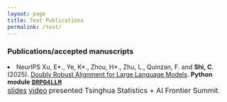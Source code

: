 ```yaml
---
layout: page
title: Test Publications
permalink: /test/
---
```


### Publications/accepted manuscripts

<li>
  <span class="publication-logo-badge badge-neurips">NeurIPS</span>
  <span class="ref-text">
    Xu, E*., Ye, K*., Zhou, H*., Zhu, L., Quinzan, F. and <strong>Shi, C</strong>. (2025). 
    <a href="https://arxiv.org/pdf/2506.01183">Doubly Robust Alignment for Large Language Models</a>. 
    <strong>Python module</strong>  
    <a href="https://github.com/DRPO4LLM/DRPO4LLM" style="font-family:courier;"><strong>DRPO4LLM</strong></a> <br/> 
    <a href="./slides/DRPO.pdf"><font size="3">slides</font></a> 
    <a href="https://www.bilibili.com/video/BV1xNuuzVEeD?spm_id_from=333.788.videopod.sections&vd_source=0ff25cf8645aa63231bec2428b94bf6f&p=3"><font size="3">video</font></a> 
    <font size="3">presented Tsinghua Statistics + AI Frontier Summit</font>.
  </span>
</li>

